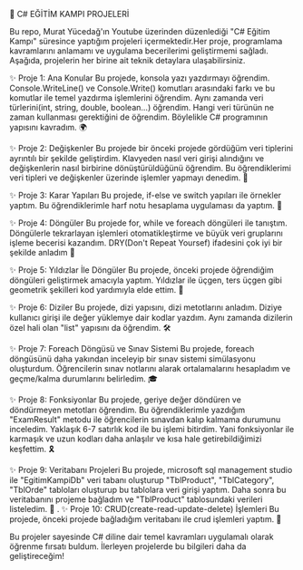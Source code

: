 🚀 C# EĞİTİM KAMPI PROJELERİ

Bu repo, Murat Yücedağ'ın Youtube üzerinden düzenlediği "C# Eğitim Kampı" süresince yaptığım projeleri içermektedir.Her proje, programlama kavramlarını anlamamı ve uygulama becerilerimi geliştirmemi sağladı. Aşağıda, projelerin her birine ait teknik detaylara ulaşabilirsiniz.

✨ Proje 1: Ana Konular
Bu projede, konsola yazı yazdırmayı öğrendim. Console.WriteLine() ve Console.Write() komutları arasındaki farkı ve bu komutlar ile temel yazdırma işlemlerini öğrendim. Aynı zamanda veri türlerini(int, string, double, boolean...) öğrendim. Hangi veri türünün ne zaman kullanması gerektiğini de öğrendim. Böylelikle C# programının yapısını kavradım. 🌍

✨ Proje 2: Değişkenler
Bu projede bir önceki projede gördüğüm veri tiplerini ayrıntılı bir şekilde geliştirdim. Klavyeden nasıl veri girişi alındığını ve değişkenlerin nasıl birbirine dönüştürüldüğünü öğrendim. Bu öğrendiklerimi veri tipleri ve değişkenler üzerinde işlemler yapmayı denedim. 🔢

✨ Proje 3: Karar Yapıları
Bu projede, if-else ve switch yapıları ile örnekler yaptım. Bu öğrendiklerimle harf notu hesaplama uygulaması da yaptım. 🧩

✨ Proje 4: Döngüler
Bu projede for, while ve foreach döngüleri ile tanıştım. Döngülerle tekrarlayan işlemleri otomatikleştirme ve büyük veri gruplarını işleme becerisi kazandım. DRY(Don't Repeat Yoursef) ifadesini çok iyi bir şekilde anladım  🔄

✨ Proje 5: Yıldızlar İle Döngüler
Bu projede, önceki projede öğrendiğim döngüleri geliştirmek amacıyla yaptım. Yıldızlar ile üçgen, ters üçgen gibi geometrik şekilleri kod yardımıyla elde ettim. 🔄

✨ Proje 6: Diziler
Bu projede, dizi yapısını, dizi metotlarını anladım. Diziye kullanıcı girişi ile değer yüklemye dair kodlar yazdım. Aynı zamanda dizilerin özel hali olan "list" yapısını da öğrendim. 🛠️

✨ Proje 7: Foreach Döngüsü ve Sınav Sistemi
Bu projede, foreach döngüsünü daha yakından inceleyip bir sınav sistemi simülasyonu oluşturdum. Öğrencilerin sınav notlarını alarak ortalamalarını hesapladım ve geçme/kalma durumlarını belirledim. 🎓

✨ Proje 8: Fonksiyonlar
Bu projede, geriye değer döndüren ve döndürmeyen metotları öğrendim. Bu öğrendiklerimle yazdığım "ExamResult" metodu ile öğrencilerin sınavdan kalıp kalmama durumunu inceledim. Yaklaşık 6-7 satırlık kod ile bu işlemi bitirdim. Yani fonksiyonlar ile karmaşık ve uzun kodları daha anlaşılır ve kısa hale getirebildiğimizi keşfettim. 🎗️

✨ Proje 9: Veritabanı Projeleri
Bu projede, microsoft sql management studio ile "EgitimKampiDb" veri tabanı oluşturup "TblProduct", "TblCategory", "TblOrde" tabloları oluşturup bu tablolara veri girişi yaptım. Daha sonra bu veritabanını projeme bağladım ve "TblProduct" tablosundaki verileri listeledim. 🔢
.
✨ Proje 10: CRUD(create-read-update-delete) İşlemleri
Bu projede, önceki projede bağladığım veritabanı ile crud işlemleri yaptım. 🧩

Bu projeler sayesinde C# diline dair temel kavramları uygulamalı olarak öğrenme fırsatı buldum. İlerleyen projelerde bu bilgileri daha da geliştireceğim!

